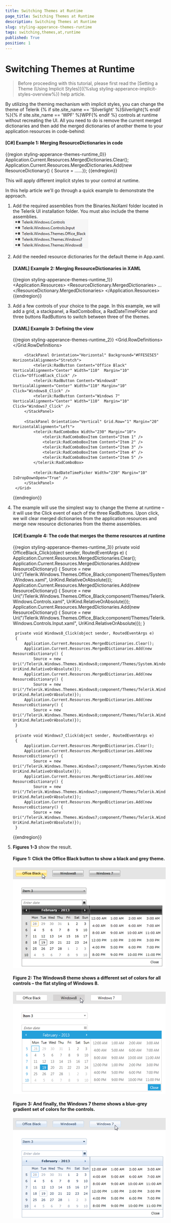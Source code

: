 ```yaml
---
title: Switching Themes at Runtime
page_title: Switching Themes at Runtime
description: Switching Themes at Runtime
slug: styling-apperance-themes-runtime
tags: switching,themes,at,runtime
published: True
position: 1
---
```


# Switching Themes at Runtime

>Before proceeding with this tutorial, please first read the [Setting a Theme (Using  Implicit Styles)]({%slug styling-apperance-implicit-styles-overview%}) help article.

By utilizing the theming mechanism with implicit styles, you can change the theme of Telerik {% if site.site_name == 'Silverlight' %}Silverlight{% endif %}{% if site.site_name == 'WPF' %}WPF{% endif %} controls at runtime without recreating the UI. All you need to do is remove the current merged dictionaries and then  add the merged dictionaries of another theme to your application resources in code-behind:

#### __[C#] Example 1: Merging ResourceDictionaries in code__ 
{{region styling-apperance-themes-runtime_0}}
	Application.Current.Resources.MergedDictionaries.Clear();
	Application.Current.Resources.MergedDictionaries.Add(new ResourceDictionary() { Source = ......});
{{endregion}}

This will apply different implicit styles to your control at runtime.

In this help article we'll go through a quick example to demonstrate the approach.

1. Add the required assemblies from the Binaries.NoXaml folder located in the Telerik UI installation folder. You must also include the theme assemblies.  
	![Dynamic Switch Themes dlls](images/DynamicSwitchThemes_dlls.png)

2. Add the needed resource dictionaries for the default theme in App.xaml.  

	#### __[XAML] Example 2: Merging ResourceDictionaries in XAML__ 
	{{region styling-apperance-themes-runtime_1}}
		<Application.Resources>
			<ResourceDictionary>
				<ResourceDictionary.MergedDictionaries>
					<ResourceDictionary Source="/Telerik.Windows.Themes.Office_Black;component/Themes/System.Windows.xaml"/>
					<ResourceDictionary Source="/Telerik.Windows.Themes.Office_Black;component/Themes/Telerik.Windows.Controls.xaml"/>
					<ResourceDictionary Source="/Telerik.Windows.Themes.Office_Black;component/Themes/Telerik.Windows.Controls.Input.xaml"/>
					...
				</ResourceDictionary.MergedDictionaries>
			</ResourceDictionary>
		</Application.Resources>
	{{endregion}}

3. Add a few controls of your choice to the page. In this example, we will add a grid, a stackpanel, a RadComboBox, a RadDateTimePicker and three buttons RadButtons to switch between three of the themes.        

	#### __[XAML] Example 3: Defining the view__  
	{{region styling-apperance-themes-runtime_2}}
		<Grid x:Name="LayoutRoot" Background="White">
			<Grid.RowDefinitions>
				<RowDefinition Height="Auto" />
				<RowDefinition Height="*" />
			</Grid.RowDefinitions>
				
			<StackPanel Orientation="Horizontal" Background="#FFE5E5E5" HorizontalAlignment="Stretch">
				<telerik:RadButton Content="Office Black" VerticalAlignment="Center" Width="110"  Margin="10" Click="OfficeBlack_Click" />
				<telerik:RadButton Content="Windows8" VerticalAlignment="Center" Width="110" Margin="10" Click="Windows8_Click" />
				<telerik:RadButton Content="Windows 7" VerticalAlignment="Center" Width="110"  Margin="10" Click="Windows7_Click" />
			</StackPanel>
			
			<StackPanel Orientation="Vertical" Grid.Row="1" Margin="20" HorizontalAlignment="Left">
				<telerik:RadComboBox Width="230" Margin="10">
					<telerik:RadComboBoxItem Content="Item 1" />
					<telerik:RadComboBoxItem Content="Item 2" />
					<telerik:RadComboBoxItem Content="Item 3" />
					<telerik:RadComboBoxItem Content="Item 4" />
					<telerik:RadComboBoxItem Content="Item 5" />
				</telerik:RadComboBox>
				
				<telerik:RadDateTimePicker Width="230" Margin="10" IsDropDownOpen="True" />
			</StackPanel>
		</Grid>
	{{endregion}}

4. The example will use the simplest way to change the theme at runtime – it will use the Click event of each of the three RadButtons. Upon click, we will clear merged dictionaries from the application resources and merge new resource dictionaries from the theme assemblies.       

	#### __[C#] Example 4: The code that merges the theme resources at runtime__  
	{{region styling-apperance-themes-runtime_3}}
		private void OfficeBlack_Click(object sender, RoutedEventArgs e)
		{
			Application.Current.Resources.MergedDictionaries.Clear();
			Application.Current.Resources.MergedDictionaries.Add(new ResourceDictionary() { 
				Source = new Uri("/Telerik.Windows.Themes.Office_Black;component/Themes/System.Windows.xaml", UriKind.RelativeOrAbsolute)});
			Application.Current.Resources.MergedDictionaries.Add(new ResourceDictionary() { 
				Source = new Uri("/Telerik.Windows.Themes.Office_Black;component/Themes/Telerik.Windows.Controls.xaml", UriKind.RelativeOrAbsolute)});
			Application.Current.Resources.MergedDictionaries.Add(new ResourceDictionary() {
				Source = new Uri("/Telerik.Windows.Themes.Office_Black;component/Themes/Telerik.Windows.Controls.Input.xaml", UriKind.RelativeOrAbsolute)});
		}
		
		private void Windows8_Click(object sender, RoutedEventArgs e)
		{
			Application.Current.Resources.MergedDictionaries.Clear();
			Application.Current.Resources.MergedDictionaries.Add(new ResourceDictionary() { 
				Source = new Uri("/Telerik.Windows.Themes.Windows8;component/Themes/System.Windows.xaml", UriKind.RelativeOrAbsolute)});
			Application.Current.Resources.MergedDictionaries.Add(new ResourceDictionary() { 
				Source = new Uri("/Telerik.Windows.Themes.Windows8;component/Themes/Telerik.Windows.Controls.xaml", UriKind.RelativeOrAbsolute)});
			Application.Current.Resources.MergedDictionaries.Add(new ResourceDictionary() { 
				Source = new Uri("/Telerik.Windows.Themes.Windows8;component/Themes/Telerik.Windows.Controls.Input.xaml", UriKind.RelativeOrAbsolute)});
		}
		
		private void Windows7_Click(object sender, RoutedEventArgs e)
		{
			Application.Current.Resources.MergedDictionaries.Clear();
			Application.Current.Resources.MergedDictionaries.Add(new ResourceDictionary() { 
				Source = new Uri("/Telerik.Windows.Themes.Windows7;component/Themes/System.Windows.xaml", UriKind.RelativeOrAbsolute)});
			Application.Current.Resources.MergedDictionaries.Add(new ResourceDictionary() { 
				Source = new Uri("/Telerik.Windows.Themes.Windows7;component/Themes/Telerik.Windows.Controls.xaml", UriKind.RelativeOrAbsolute)});
			Application.Current.Resources.MergedDictionaries.Add(new ResourceDictionary() { 
				Source = new Uri("/Telerik.Windows.Themes.Windows7;component/Themes/Telerik.Windows.Controls.Input.xaml", UriKind.RelativeOrAbsolute)});
		}
	{{endregion}}

5. __Figures 1-3__ show the result.

	#### __Figure 1: Click the Office Black button to show a black and grey theme.__  
	![Dynamic Switch Themes 01](images/DynamicSwitchThemes_01.png)

	#### __Figure 2: The Windows8 theme shows a different set of colors for all controls – the flat styling of Windows 8.__  
	![Dynamic Switch Themes 02](images/DynamicSwitchThemes_02.png)

	#### __Figure 3: And finally, the Windows 7 theme shows a blue-grey gradient set of colors for the controls.__  
	![Dynamic Switch Themes 03](images/DynamicSwitchThemes_03.png)
